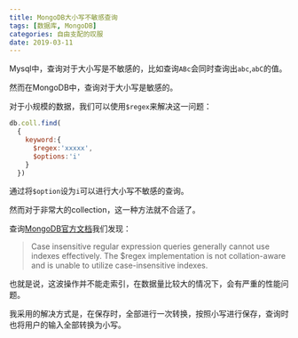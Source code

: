 ```yaml
---
title: MongoDB大小写不敏感查询
tags: [数据库, MongoDB]
categories: 自由支配的叹服
date: 2019-03-11
---
```


Mysql中，查询对于大小写是不敏感的，比如查询`ABc`会同时查询出`abc`,`abC`的值。

然而在MongoDB中，查询对于大小写是敏感的。

对于小规模的数据，我们可以使用`$regex`来解决这一问题：

``` javascript
db.coll.find(
  {
    keyword:{
      $regex:'xxxxx',
      $options:'i'
    }
  })
```

通过将`$option`设为`i`可以进行大小写不敏感的查询。

然而对于非常大的collection，这一种方法就不合适了。

查询[MongoDB官方文档](https://docs.mongodb.com/manual/reference/operator/query/regex/)我们发现：

> Case insensitive regular expression queries generally cannot use indexes effectively. The $regex implementation is not collation-aware and is unable to utilize case-insensitive indexes.

也就是说，这波操作并不能走索引，在数据量比较大的情况下，会有严重的性能问题。

我采用的解决方式是，在保存时，全部进行一次转换，按照小写进行保存，查询时也将用户的输入全部转换为小写。
